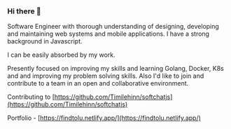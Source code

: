 ### Hi there 👋

Software Engineer with thorough understanding of designing, developing and maintaining web systems and mobile applications. I have a strong background in Javascript.

I can be easily absorbed by my work.

Presently focused on improving my skills and learning Golang, Docker, K8s and and improving my problem solving skills. Also I'd like to join and contribute to a team in an open and collaborative environment.

Contributing to [https://github.com/Timilehinn/softchatjs](https://github.com/Timilehinn/softchatjs)

Portfolio - [https://findtolu.netlify.app/](https://findtolu.netlify.app/)
